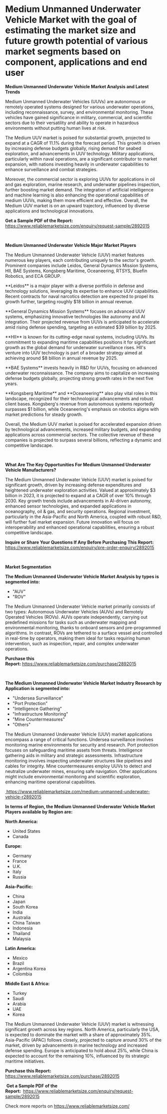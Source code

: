 <p><h1>Medium Unmanned Underwater Vehicle Market with the goal of estimating the market size and future growth potential of various market segments based on component, applications and end user</h1></p><p><strong>Medium Unmanned Underwater Vehicle Market Analysis and Latest Trends</strong></p>
<p><p>Medium Unmanned Underwater Vehicles (UUVs) are autonomous or remotely operated systems designed for various underwater operations, including reconnaissance, survey, and environmental monitoring. These vehicles have gained significance in military, commercial, and scientific sectors due to their versatility and ability to operate in hazardous environments without putting human lives at risk.</p><p>The Medium UUV market is poised for substantial growth, projected to expand at a CAGR of 11.1% during the forecast period. This growth is driven by increasing defense budgets globally, rising demand for seabed exploration, and advancements in UUV technology. Military applications, particularly within naval operations, are a significant contributor to market expansion, with nations investing heavily in underwater capabilities to enhance surveillance and combat strategies.</p><p>Moreover, the commercial sector is exploring UUVs for applications in oil and gas exploration, marine research, and underwater pipelines inspection, further boosting market demand. The integration of artificial intelligence and machine learning is also enhancing the operational capabilities of medium UUVs, making them more efficient and effective. Overall, the Medium UUV market is on an upward trajectory, influenced by diverse applications and technological innovations.</p></p>
<p><strong>Get a Sample PDF of the Report:&nbsp;</strong> <a href="https://www.reliablemarketsize.com/enquiry/request-sample/2892015?utm_campaign=2459&utm_medium=2&utm_source=Github&utm_content=ia&utm_term=15032025&utm_id=medium-unmanned-underwater-vehicle">https://www.reliablemarketsize.com/enquiry/request-sample/2892015</a></p>
<p>&nbsp;</p>
<p><strong>Medium Unmanned Underwater Vehicle Major Market Players</strong></p>
<p><p>The Medium Unmanned Underwater Vehicle (UUV) market features numerous key players, each contributing uniquely to the sector's growth. Prominent companies include Leidos, General Dynamics Mission Systems, HII, BAE Systems, Kongsberg Maritime, Oceaneering, RTSYS, Bluefin Robotics, and ECA GROUP.</p><p>**Leidos** is a major player with a diverse portfolio in defense and technology solutions, leveraging its expertise to enhance UUV capabilities. Recent contracts for naval narcotics detection are expected to propel its growth further, targeting roughly $18 billion in annual revenue.</p><p>**General Dynamics Mission Systems** focuses on advanced UUV systems, emphasizing innovative technologies like autonomy and AI integration. Their projected revenue from UUVs is anticipated to accelerate amid rising defense spending, targeting an estimated $39 billion by 2025.</p><p>**HII** is known for its cutting-edge naval systems, including UUVs. Its commitment to expanding maritime capabilities positions it for significant growth as the global demand for underwater surveillance rises. HII's venture into UUV technology is part of a broader strategy aimed at achieving around $8 billion in annual revenue by 2025.</p><p>**BAE Systems** invests heavily in R&D for UUVs, focusing on advanced underwater reconnaissance. The company aims to capitalize on increasing defense budgets globally, projecting strong growth rates in the next five years.</p><p>**Kongsberg Maritime** and **Oceaneering** also play vital roles in this landscape, recognized for their technological advancements and robust client bases. Kongsberg's revenue from autonomous systems reportedly surpasses $1 billion, while Oceaneering's emphasis on robotics aligns with market predictions for steady growth.</p><p>Overall, the Medium UUV market is poised for accelerated expansion driven by technological advancements, increased military budgets, and expanding applications across commercial sectors. The collective revenue of these companies is projected to surpass several billions, reflecting a dynamic and competitive landscape.</p></p>
<p>&nbsp;</p>
<p><strong>What Are The Key Opportunities For Medium Unmanned Underwater Vehicle Manufacturers?</strong></p>
<p><p>The Medium Unmanned Underwater Vehicle (UUV) market is poised for significant growth, driven by increasing defense expenditures and heightened underwater exploration activities. Valued at approximately $3 billion in 2023, it is projected to expand at a CAGR of over 10% through 2030. Key growth trends include advancements in AI-driven autonomy, enhanced sensor technologies, and expanded applications in oceanography, oil & gas, and security operations. Regional investment, particularly in the Asia-Pacific and North America, coupled with robust R&D, will further fuel market expansion. Future innovation will focus on interoperability and enhanced operational capabilities, ensuring a robust competitive landscape.</p></p>
<p><strong>Inquire or Share Your Questions If Any Before Purchasing This Report:</strong> <a href="https://www.reliablemarketsize.com/enquiry/pre-order-enquiry/2892015?utm_campaign=2459&utm_medium=2&utm_source=Github&utm_content=ia&utm_term=15032025&utm_id=medium-unmanned-underwater-vehicle">https://www.reliablemarketsize.com/enquiry/pre-order-enquiry/2892015</a></p>
<p>&nbsp;</p>
<p><strong>Market Segmentation</strong></p>
<p><strong>The Medium Unmanned Underwater Vehicle Market Analysis by types is segmented into:</strong></p>
<p><ul><li>"AUV"</li><li>"ROV"</li></ul></p>
<p><p>The Medium Unmanned Underwater Vehicle market primarily consists of two types: Autonomous Underwater Vehicles (AUVs) and Remotely Operated Vehicles (ROVs). AUVs operate independently, carrying out predefined missions for tasks such as underwater mapping and environmental monitoring, thanks to onboard sensors and pre-programmed algorithms. In contrast, ROVs are tethered to a surface vessel and controlled in real-time by operators, making them ideal for tasks requiring human intervention, such as inspection, repair, and complex underwater operations.</p></p>
<p><strong>Purchase this Report:&nbsp;</strong><a href="https://www.reliablemarketsize.com/purchase/2892015?utm_campaign=2459&utm_medium=2&utm_source=Github&utm_content=ia&utm_term=15032025&utm_id=medium-unmanned-underwater-vehicle">https://www.reliablemarketsize.com/purchase/2892015</a></p>
<p>&nbsp;</p>
<p><strong>The Medium Unmanned Underwater Vehicle Market Industry Research by Application is segmented into:</strong></p>
<p><ul><li>"Undersea Surveillance"</li><li>"Port Protection"</li><li>"Intelligence Gathering"</li><li>"Infrastructure Monitoring"</li><li>"Mine Countermeasures"</li><li>"Others"</li></ul></p>
<p><p>The Medium Unmanned Underwater Vehicle (UUV) market applications encompass a range of critical functions. Undersea surveillance involves monitoring marine environments for security and research. Port protection focuses on safeguarding maritime assets from threats. Intelligence gathering aids in military and strategic assessments. Infrastructure monitoring involves inspecting underwater structures like pipelines and cables for integrity. Mine countermeasures employ UUVs to detect and neutralize underwater mines, ensuring safe navigation. Other applications might include environmental monitoring and scientific exploration, enhancing maritime operational capabilities.</p></p>
<p><a href="https://www.reliablemarketsize.com/medium-unmanned-underwater-vehicle-r2892015?utm_campaign=2459&utm_medium=2&utm_source=Github&utm_content=ia&utm_term=15032025&utm_id=medium-unmanned-underwater-vehicle">&nbsp;https://www.reliablemarketsize.com/medium-unmanned-underwater-vehicle-r2892015</a></p>
<p><strong>In terms of Region, the Medium Unmanned Underwater Vehicle Market Players available by Region are:</strong></p>
<p>
    <p> <strong> North America: </strong>
        <ul>
            <li>United States</li>
            <li>Canada</li>
        </ul>
        </p> 
    <p> <strong> Europe: </strong>
        <ul>
            <li>Germany</li>
            <li>France</li>
            <li>U.K.</li>
            <li>Italy</li>
            <li>Russia</li>
        </ul>
        </p> 
    <p> <strong> Asia-Pacific: </strong>
        <ul>
            <li>China</li>
            <li>Japan</li>
            <li>South Korea</li>
            <li>India</li>
            <li>Australia</li>
            <li>China Taiwan</li>
            <li>Indonesia</li>
            <li>Thailand</li>
            <li>Malaysia</li>
        </ul>
        </p> 
    <p> <strong> Latin America: </strong>
        <ul>
            <li>Mexico</li>
            <li>Brazil</li>
            <li>Argentina Korea</li>
            <li>Colombia</li>
        </ul>
        </p> 
    <p> <strong> Middle East & Africa: </strong>
        <ul>
            <li>Turkey</li>
            <li>Saudi</li>
            <li>Arabia</li>
            <li>UAE</li>
            <li>Korea</li>
        </ul>
    </p>
    </p>
<p><p>The Medium Unmanned Underwater Vehicle (UUV) market is witnessing significant growth across key regions. North America, particularly the USA, is expected to dominate the market with a share of approximately 35%. Asia-Pacific (APAC) follows closely, projected to capture around 30% of the market, driven by advancements in marine technology and increased defense spending. Europe is anticipated to hold about 25%, while China is expected to account for the remaining 10%, influenced by its strategic maritime initiatives.</p></p>
<p><strong>Purchase this Report: </strong><a href="https://www.reliablemarketsize.com/purchase/2892015?utm_campaign=2459&utm_medium=2&utm_source=Github&utm_content=ia&utm_term=15032025&utm_id=medium-unmanned-underwater-vehicle">https://www.reliablemarketsize.com/purchase/2892015</a></p>
<p>&nbsp;<strong>Get a Sample PDF of the Report:&nbsp;&nbsp;</strong><a href="https://www.reliablemarketsize.com/enquiry/request-sample/2892015?utm_campaign=2459&utm_medium=2&utm_source=Github&utm_content=ia&utm_term=15032025&utm_id=medium-unmanned-underwater-vehicle">https://www.reliablemarketsize.com/enquiry/request-sample/2892015</a></p>
<p><strong></strong></p>
<p>Check more reports on <a href="https://www.reliablemarketsize.com/?utm_campaign=2459&utm_medium=2&utm_source=Github&utm_content=ia&utm_term=15032025&utm_id=medium-unmanned-underwater-vehicle">https://www.reliablemarketsize.com/</a></p>